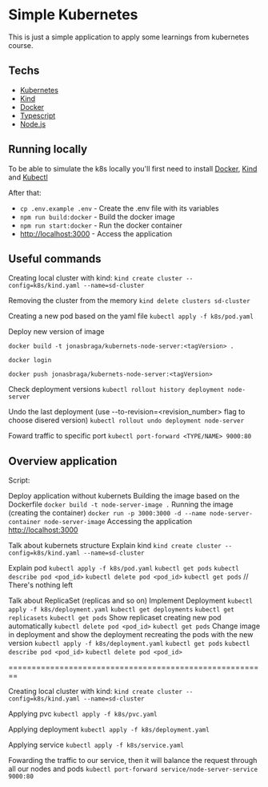 # Simple Kubernetes

This is just a simple application to apply some learnings from kubernetes course.

## Techs
* [Kubernetes](https://kubernetes.io/)
* [Kind](https://kind.sigs.k8s.io/)
* [Docker](https://www.docker.com/)
* [Typescript](https://www.typescriptlang.org/)
* [Node.js](https://nodejs.org/)


## Running locally

To be able to simulate the k8s locally you'll first need to install [Docker](https://www.docker.com/), [Kind](https://kind.sigs.k8s.io/) and [Kubectl](https://kubernetes.io/docs/tasks/tools/install-kubectl/)

After that:
 * ```cp .env.example .env``` - Create the .env file with its variables
 * ```npm run build:docker``` - Build the docker image
 * ```npm run start:docker``` - Run the docker container
 * [http://localhost:3000](http://localhost:3000) - Access the application

## Useful commands

Creating local cluster with kind:
```kind create cluster --config=k8s/kind.yaml --name=sd-cluster```

Removing the cluster from the memory
```kind delete clusters sd-cluster```

Creating a new pod based on the yaml file
```kubectl apply -f k8s/pod.yaml```

Deploy new version of image

```docker build -t jonasbraga/kubernets-node-server:<tagVersion> .```

```docker login```

```docker push jonasbraga/kubernets-node-server:<tagVersion>```

Check deployment versions
```kubectl rollout history deployment node-server```

Undo the last deployment (use --to-revision=<revision_number> flag to choose disered version)
```kubectl rollout undo deployment node-server```


Foward traffic to specific port
```kubectl port-forward <TYPE/NAME> 9000:80```

## Overview application

Script:

Deploy application without kubernets
Building the image based on the Dockerfile
```docker build -t node-server-image .```
Running the image (creating the container)
```docker run -p 3000:3000 -d --name node-server-container node-server-image```
Accessing the application
[http://localhost:3000](http://localhost:3000)

Talk about kubernets structure
Explain kind
```kind create cluster --config=k8s/kind.yaml --name=sd-cluster```

Explain pod
```kubectl apply -f k8s/pod.yaml```
```kubectl get pods```
```kubectl describe pod <pod_id>```
```kubectl delete pod <pod_id>```
```kubectl get pods``` // There's nothing left

Talk about ReplicaSet (replicas and so on)
Implement Deployment
```kubectl apply -f k8s/deployment.yaml```
```kubectl get deployments```
```kubectl get replicasets```
```kubectl get pods```
Show replicaset creating new pod automatically
```kubectl delete pod <pod_id>```
```kubectl get pods```
Change image in deployment and show the deployment recreating the pods with the new version
```kubectl apply -f k8s/deployment.yaml```
```kubectl get pods```
```kubectl describe pod <pod_id>```
```kubectl delete pod <pod_id>```


========================================================


Creating local cluster with kind:
```kind create cluster --config=k8s/kind.yaml --name=sd-cluster```

Applying pvc
```kubectl apply -f k8s/pvc.yaml```

Applying deployment
```kubectl apply -f k8s/deployment.yaml```

Applying service
```kubectl apply -f k8s/service.yaml```

Fowarding the traffic to our service, then it will balance the request through all our nodes and pods
```kubectl port-forward service/node-server-service 9000:80```




